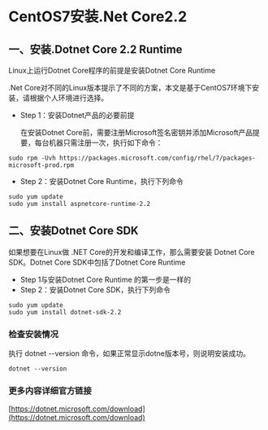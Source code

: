 # CentOS7安装.Net Core2.2

## 一、安装.Dotnet Core 2.2 Runtime

Linux上运行Dotnet Core程序的前提是安装Dotnet Core Runtime

.Net Core对不同的Linux版本提示了不同的方案，本文是基于CentOS7环境下安装，请根据个人环境进行选择。

* Step 1：安装Dotnet产品的必要前提

  在安装Dotnet Core前，需要注册Microsoft签名密钥并添加Microsoft产品提要，每台机器只需注册一次，执行如下命令：

```text
sudo rpm -Uvh https://packages.microsoft.com/config/rhel/7/packages-microsoft-prod.rpm
```

* Step 2：安装Dotnet Core Runtime，执行下列命令

```text
sudo yum update
sudo yum install aspnetcore-runtime-2.2
```

## 二、安装Dotnet Core SDK

如果想要在Linux做 .NET Core的开发和编译工作，那么需要安装 Dotnet Core SDK。Dotnet Core SDK中包括了Dotnet Core Runtime

* Step 1与安装Dotnet Core Runtime 的第一步是一样的
* Step 2：安装Dotnet Core SDK，执行下列命令

```text
sudo yum update
sudo yum install dotnet-sdk-2.2
```

### 检查安装情况

执行 dotnet --version 命令，如果正常显示dotne版本号，则说明安装成功。

```text
dotnet --version
```

### 更多内容详细官方链接

[https://dotnet.microsoft.com/download](https://dotnet.microsoft.com/download)

